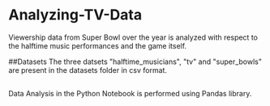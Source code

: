 # Analyzing-TV-Data
Viewership data from Super Bowl over the year is analyzed with respect to the halftime music performances and the game itself.

##Datasets
The three datsets "halftime_musicians", "tv" and "super_bowls" are present in the datasets folder in csv format.

##
Data Analysis in the Python Notebook is performed using Pandas library. 
